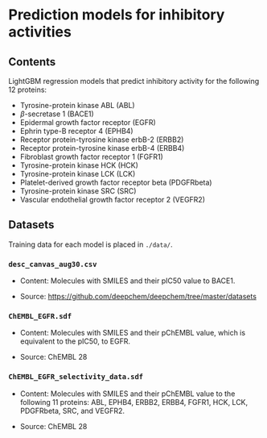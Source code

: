 # Prediction models for inhibitory activities

## Contents

LightGBM regression models that predict inhibitory activity for the following 12 proteins:
- Tyrosine-protein kinase ABL (ABL)
- $\beta$-secretase 1 (BACE1)
- Epidermal growth factor receptor (EGFR)
- Ephrin type-B receptor 4 (EPHB4)
- Receptor protein-tyrosine kinase erbB-2 (ERBB2)
- Receptor protein-tyrosine kinase erbB-4 (ERBB4)
- Fibroblast growth factor receptor 1 (FGFR1)
- Tyrosine-protein kinase HCK (HCK)
- Tyrosine-protein kinase LCK (LCK)
- Platelet-derived growth factor receptor beta (PDGFRbeta)
- Tyrosine-protein kinase SRC (SRC)
- Vascular endothelial growth factor receptor 2 (VEGFR2)

## Datasets

Training data for each model is placed in `./data/`.

### `desc_canvas_aug30.csv`

- Content: Molecules with SMILES and their pIC50 value to BACE1.

- Source: https://github.com/deepchem/deepchem/tree/master/datasets

### `ChEMBL_EGFR.sdf`

- Content: Molecules with SMILES and their pChEMBL value, which is equivalent to the pIC50, to EGFR.

- Source: ChEMBL 28

### `ChEMBL_EGFR_selectivity_data.sdf`

- Content: Molecules with SMILES and their pChEMBL value to the following 11 proteins: ABL, EPHB4, ERBB2, ERBB4, FGFR1, HCK, LCK, PDGFRbeta, SRC, and VEGFR2.

- Source: ChEMBL 28